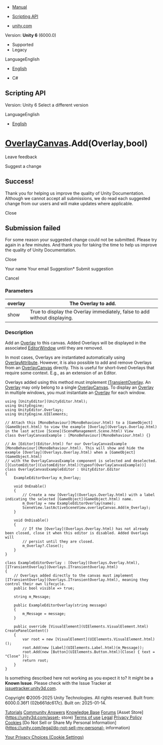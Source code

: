 [ ]()

  * [Manual](../Manual/index.html)
  * [Scripting API](../ScriptReference/index.html)

  * [unity.com](https://unity.com/)

Version: **Unity 6** (6000.0)

  * Supported
  * Legacy

LanguageEnglish

  * [English]()

  * C#

[ ](https://docs.unity3d.com)

## Scripting API

Version: Unity 6 Select a different version

LanguageEnglish

  * [English]()

#  [OverlayCanvas](Overlays.OverlayCanvas.html).Add(Overlay,bool)

Leave feedback

Suggest a change

## Success!

Thank you for helping us improve the quality of Unity Documentation. Although
we cannot accept all submissions, we do read each suggested change from our
users and will make updates where applicable.

Close

## Submission failed

For some reason your suggested change could not be submitted. Please <a>try
again</a> in a few minutes. And thank you for taking the time to help us
improve the quality of Unity Documentation.

Close

Your name Your email Suggestion* Submit suggestion

Cancel

[ ]()

### Parameters

overlay | The Overlay to add.  
---|---  
show | True to display the Overlay immediately, false to add without displaying.  
  
### Description

Add an [Overlay](Overlays.Overlay.html) to this canvas. Added Overlays will be
displayed in the associated [EditorWindow](EditorWindow.html) until they are
removed.

In most cases, Overlays are instantiated automatically using
[OverlayAttribute](Overlays.OverlayAttribute.html). However, it is also
possible to add and remove Overlays from an
[OverlayCanvas](Overlays.OverlayCanvas.html) directly. This is useful for
short-lived Overlays that require some context. E.g., as an extension of an
Editor.  
  
Overlays added using this method must implement
[ITransientOverlay](Overlays.ITransientOverlay.html). An
[Overlay](Overlays.Overlay.html) may only belong to a single
[OverlayCanvas](Overlays.OverlayCanvas.html). To display an
[Overlay](Overlays.Overlay.html) in multiple windows, you must instantiate an
[Overlay](Overlays.Overlay.html) for each window.

    
    
    using [UnityEditor](UnityEditor.html);
    using UnityEngine;
    using UnityEditor.Overlays;
    using UnityEngine.UIElements;  
      
    // Attach this [MonoBehaviour](MonoBehaviour.html) to a [GameObject](GameObject.html) to view the example [Overlay](Overlays.Overlay.html) in the last active [Scene](SceneManagement.Scene.html) View
    class OverlayCanvasExample : [MonoBehaviour](MonoBehaviour.html) {}  
      
    // An [Editor](Editor.html) for our OverlayCanvasExample [MonoBehaviour](MonoBehaviour.html). This will show and hide the example [Overlay](Overlays.Overlay.html) when a [GameObject](GameObject.html)
    // with the OverlayCanvasExample component is selected and deselected.
    [[CustomEditor](CustomEditor.html)(typeof(OverlayCanvasExample))]
    class OverlayCanvasExampleEditor : UnityEditor.Editor
    {
        ExampleEditorOverlay m_Overlay;  
      
        void OnEnable()
        {
            // Create a new [Overlay](Overlays.Overlay.html) with a label indicating the selected [GameObject](GameObject.html) name.
            m_Overlay = new ExampleEditorOverlay(name);
            SceneView.lastActiveSceneView.overlayCanvas.Add(m_Overlay);
        }  
      
        void OnDisable()
        {
            // If the [Overlay](Overlays.Overlay.html) has not already been closed, close it when this editor is disabled. Added Overlays will
            // persist until they are closed.
            m_Overlay?.Close();
        }
    }  
      
    class ExampleEditorOverlay : [Overlay](Overlays.Overlay.html), [ITransientOverlay](Overlays.ITransientOverlay.html)
    {
        // Overlays added directly to the canvas must implement [ITransientOverlay](Overlays.ITransientOverlay.html), meaning they control their own lifecycle.
        public bool visible => true;  
      
        string m_Message;  
      
        public ExampleEditorOverlay(string message)
        {
            m_Message = message;
        }  
      
        public override [VisualElement](UIElements.VisualElement.html) CreatePanelContent()
        {
            var root = new [VisualElement](UIElements.VisualElement.html)();
            root.Add(new [Label](UIElements.Label.html)(m_Message));
            root.Add(new [Button](UIElements.Button.html)(Close) { text = "Close" });
            return root;
        }
    }
    

Is something described here not working as you expect it to? It might be a
**Known Issue**. Please check with the Issue Tracker at
[issuetracker.unity3d.com](https://issuetracker.unity3d.com).

Copyright ©2005-2025 Unity Technologies. All rights reserved. Built from:
6000.0.36f1 (02b661dc617c). Built on: 2025-01-14.

[Tutorials](https://unity3d.com/learn) [Community
Answers](https://answers.unity3d.com) [Knowledge
Base](https://support.unity3d.com/hc/en-us)
[Forums](https://forum.unity3d.com) [Asset Store](https://unity3d.com/asset-
store) [Terms of use](https://docs.unity3d.com/Manual/TermsOfUse.html)
[Legal](https://unity.com/legal) [Privacy
Policy](https://unity.com/legal/privacy-policy)
[Cookies](https://unity.com/legal/cookie-policy) [Do Not Sell or Share My
Personal Information](https://unity.com/legal/do-not-sell-my-personal-
information)

[Your Privacy Choices (Cookie Settings)](javascript:void\(0\);)

